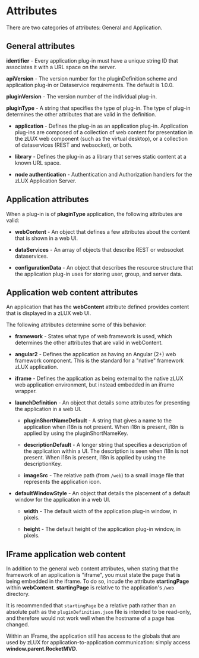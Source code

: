 # Attributes

There are two categories of attributes: General and Application.

## General attributes

**identifier** - Every application plug-in must have a unique string ID that associates it with a URL space on the server.

**apiVersion** - The version number for the pluginDefinition scheme and application plug-in or Dataservice requirements. The default is 1.0.0.

**pluginVersion** - The version number of the individual plug-in.

**pluginType** -  A string that specifies the type of plug-in. The type of plug-in determines the other attributes that are valid in the definition.

-  **application** - Defines the plug-in as an application plug-in. Application plug-ins are composed of a collection of web content for presentation in the zLUX web component (such as the virtual desktop), or a collection of dataservices (REST and websocket), or both.

-  **library** -  Defines the plug-in as a library that serves static content at a known URL space.

-  **node authentication** - Authentication and  Authorization handlers for the zLUX Application Server.

## Application attributes

When a plug-in is of **pluginType** application, the following attributes are valid:

-  **webContent** - An object that defines a few attributes about the content that is shown in a web UI.

-  **dataServices** - An array of objects that describe REST or websocket dataservices.

-  **configurationData** - An object that describes the resource structure that the application plug-in uses for storing user, group, and server data.

## Application web content attributes

An application that has the **webContent** attribute defined provides content that is displayed in a zLUX web UI. 

The following attributes determine some of this behavior:

-  **framework** - States what type of web framework is used, which determines the other attributes that are valid in webContent.

  -  **angular2** - Defines the application as having an Angular (2+) web framework component. This is the standard for a "native" framework zLUX application.

  -  **iframe** - Defines the application as being external to the native zLUX web application environment, but instead embedded in an iframe wrapper.

-  **launchDefinition** - An object that details some attributes for presenting the application in a web UI.

    -  **pluginShortNameDefault** - A string that gives a name to the application when i18n is not present. When i18n is present, i18n is applied by using the pluginShortNameKey.

    -  **descriptionDefault** - A longer string that specifies a description of the application within a UI. The description is seen when i18n is not present. When i18n is present, i18n is applied by using the descriptionKey.

    -  **imageSrc** - The relative path (from `/web`) to a small image file that represents the application icon.

-  **defaultWindowStyle** - An object that details the placement of a default window for the application in a web UI.

    -  **width** - The default width of the application plug-in window, in pixels.

    -  **height** - The default height of the application plug-in window, in pixels.

##   IFrame application web content

In addition to the general web content attributes, when stating that the framework of an application is "iframe", you must state the page that is being embedded in the iframe. To do so, incude the attribute **startingPage** within **webContent**. **startingPage** is relative to the application's `/web` directory.

It is recommended that `startingPage` be a relative path rather than an absolute path as the `pluginDefinition.json` file is intended to be read-only, and therefore would not work well when the hostname of a page has changed.

Within an IFrame, the application still has access to the globals that are used by zLUX for application-to-application communication: simply access **window.parent.RocketMVD**.

